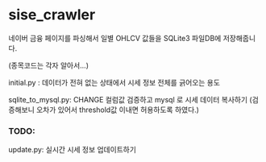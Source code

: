 # sise_crawler

네이버 금융 페이지를 파싱해서 일별 OHLCV 값들을 SQLite3 파일DB에 저장해줍니다.

(종목코드는 각자 알아서...)

initial.py : 데이터가 전혀 없는 상태에서 시세 정보 전체를 긁어오는 용도

sqlite_to_mysql.py: CHANGE 컬럼값 검증하고 mysql 로 시세 데이터 복사하기 (검증해보니 오차가 있어서 threshold값 이내면 허용하도록 하였다.)

### TODO:

update.py: 실시간 시세 정보 업데이트하기
